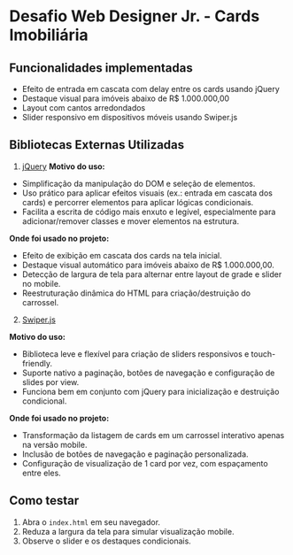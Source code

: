 # Desafio Web Designer Jr. - Cards Imobiliária

## Funcionalidades implementadas

- Efeito de entrada em cascata com delay entre os cards usando jQuery
- Destaque visual para imóveis abaixo de R$ 1.000.000,00
- Layout com cantos arredondados
- Slider responsivo em dispositivos móveis usando Swiper.js

## Bibliotecas Externas Utilizadas

1. [jQuery](https://jquery.com)
   **Motivo do uso:**

- Simplificação da manipulação do DOM e seleção de elementos.
- Uso prático para aplicar efeitos visuais (ex.: entrada em cascata dos cards) e percorrer elementos para aplicar lógicas condicionais.
- Facilita a escrita de código mais enxuto e legível, especialmente para adicionar/remover classes e mover elementos na estrutura.

**Onde foi usado no projeto:**

- Efeito de exibição em cascata dos cards na tela inicial.
- Destaque visual automático para imóveis abaixo de R$ 1.000.000,00.
- Detecção de largura de tela para alternar entre layout de grade e slider no mobile.
- Reestruturação dinâmica do HTML para criação/destruição do carrossel.

2. [Swiper.js](https://swiperjs.com)

**Motivo do uso:**

- Biblioteca leve e flexível para criação de sliders responsivos e touch-friendly.
- Suporte nativo a paginação, botões de navegação e configuração de slides por view.
- Funciona bem em conjunto com jQuery para inicialização e destruição condicional.

**Onde foi usado no projeto:**

- Transformação da listagem de cards em um carrossel interativo apenas na versão mobile.
- Inclusão de botões de navegação e paginação personalizada.
- Configuração de visualização de 1 card por vez, com espaçamento entre eles.

## Como testar

1. Abra o `index.html` em seu navegador.
2. Reduza a largura da tela para simular visualização mobile.
3. Observe o slider e os destaques condicionais.
